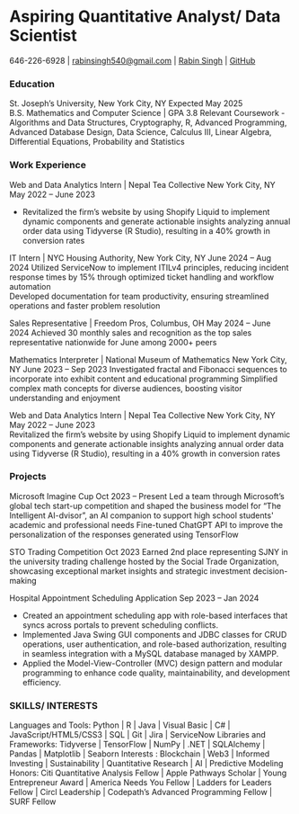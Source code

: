 # Aspiring Quantitative Analyst/ Data Scientist

646-226-6928 | rabinsingh540@gmail.com | [Rabin Singh](linkedin.com/in/rabinsingh143/) | [GitHub](https://github.com/rabinsingh123) 

### Education
St. Joseph’s University, New York City, NY 				                                                                                  Expected May 2025  
B.S. Mathematics and Computer Science | GPA 3.8 
Relevant Coursework  - Algorithms and Data Structures, Cryptography, R, Advanced Programming, Advanced Database Design, Data Science,  Calculus III, Linear Algebra, Differential Equations, Probability and Statistics


### Work Experience
Web and Data Analytics Intern | Nepal Tea Collective New York City, NY                                                           May 2022 – June 2023  
- Revitalized the firm’s website by using Shopify Liquid to implement dynamic components and generate actionable  insights analyzing annual order data using Tidyverse (R Studio), resulting in a 40% growth in conversion rates

IT Intern | NYC Housing Authority, New York City, NY                                                                             June 2024 – Aug 2024
Utilized ServiceNow to implement ITILv4 principles, reducing incident response times by 15% through optimized  ticket handling and workflow automation  
Developed documentation for team productivity, ensuring streamlined operations and faster problem resolution 

Sales Representative | Freedom Pros, Columbus, OH                                                                                May 2024 – June 2024 
Achieved 30 monthly sales and recognition as the top sales representative nationwide for June among 2000+ peers

Mathematics Interpreter | National Museum of Mathematics New York City, NY                                                       June 2023 – Sep 2023 
Investigated fractal and Fibonacci sequences to incorporate into exhibit content and educational programming 
Simplified complex math concepts for diverse audiences, boosting visitor understanding and enjoyment

Web and Data Analytics Intern | Nepal Tea Collective New York City, NY                                                           May 2022 – June 2023  
Revitalized the firm’s website by using Shopify Liquid to implement dynamic components and generate actionable  insights analyzing annual order data using Tidyverse (R Studio), resulting in a 40% growth in conversion rates


### Projects
Microsoft Imagine Cup 									                                                                                                   Oct 2023 – Present 
Led a team through Microsoft’s global tech start-up competition and shaped the business model for “The Intelligent AI-dvisor”, an AI companion to support high school students' academic and professional needs
Fine-tuned ChatGPT API to improve the personalization of the responses generated using TensorFlow 

STO Trading Competition 										                                                                                                Oct 2023
 Earned 2nd place representing SJNY in the university trading challenge hosted by the Social Trade  Organization, showcasing exceptional market insights and strategic investment decision-making

Hospital Appointment Scheduling Application                                                                                        Sep 2023 – Jan 2024 
- Created an appointment scheduling app with role-based interfaces that syncs across portals to prevent scheduling conflicts.
- Implemented Java Swing GUI components and JDBC classes for CRUD operations, user authentication, and role-based authorization, resulting in seamless integration with a MySQL database managed by XAMPP.
- Applied the Model-View-Controller (MVC) design pattern and modular programming to enhance code quality, maintainability, and development efficiency.


### SKILLS/ INTERESTS 

Languages and Tools: Python | R | Java | Visual Basic | C# | JavaScript/HTML5/CSS3 | SQL | Git | Jira | ServiceNow Libraries and Frameworks: Tidyverse | TensorFlow | NumPy | .NET | SQLAlchemy | Pandas | Matplotlib | Seaborn Interests : Blockchain | Web3 | Informed Investing | Sustainability | Quantitative Research | AI | Predictive Modeling 
Honors: Citi Quantitative Analysis Fellow | Apple Pathways Scholar | Young Entrepreneur Award |  America Needs You Fellow | Ladders for Leaders Fellow | Circl Leadership | Codepath’s Advanced Programming Fellow | SURF Fellow




